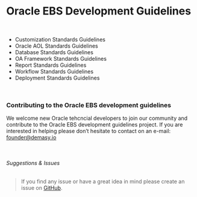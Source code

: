 # Oracle EBS Development Guidelines

<br>

- Customization Standards Guidelines
- Oracle AOL Standards Guidelines
- Database Standards Guidelines
- OA Framework Standards Guidelines
- Report Standards Guidelines
- Workflow Standards Guidelines
- Deployment Standards Guidelines

<br>

### Contributing to the Oracle EBS development guidelines
We welcome new Oracle tehcncial developers to join our community and contribute to the Oracle EBS development guidelines project. If you are interested in helping please don’t hesitate to contact on an e-mail: founder@demasy.io


<br>

###### Suggestions & Issues
> If you find any issue or have a great idea in mind please create an issue on <a href="https://github.com/demasy/Oracle-EBS-Development-Guidelines/issues">GitHub</a>.
